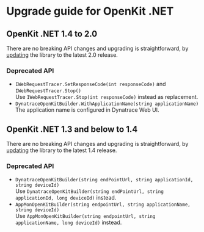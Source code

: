 # Upgrade guide for OpenKit .NET

## OpenKit .NET 1.4 to 2.0
There are no breaking API changes and upgrading is straightforward, by [updating][update] the library
to the latest 2.0 release.

### Deprecated API
* `IWebRequestTracer.SetResponseCode(int responseCode)` and `IWebRequestTracer.Stop()`  
  Use `IWebRequestTracer.Stop(int responseCode)` instead as replacement.
* `DynatraceOpenKitBuilder.WithApplicationName(string applicationName)`  
  The application name is configured in Dynatrace Web UI.

## OpenKit .NET 1.3 and below to 1.4
There are no breaking API changes and upgrading is straightforward, by [updating][update] the library
to the latest 1.4 release.

### Deprecated API
* `DynatraceOpenKitBuilder(string endPointUrl, string applicationId, string deviceId)`  
   Use `DynatraceOpenKitBuilder(string endPointUrl, string applicationId, long deviceId)` instead.
* `AppMonOpenKitBuilder(string endpointUrl, string applicationName, string deviceId)`  
   Use `AppMonOpenKitBuilder(string endpointUrl, string applicationName, long deviceId)` instead.

[update]: ./installing.md#Updating-OpenKit-.NET
